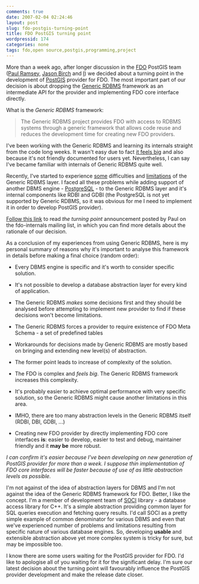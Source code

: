 ```yaml
---
comments: true
date: 2007-02-04 02:24:46
layout: post
slug: fdo-postgis-turning-point
title: FDO PostGIS turning point
wordpressid: 174
categories: none
tags: fdo,open source,postgis,programming,project
---
```


More than a week ago, after longer discussion in the [FDO](http://fdo.osgeo.org/) PostGIS team ([Paul Ramsey](http://geotips.blogspot.com/), [Jason Birch](http://www.jasonbirch.com/) and [I](http://mateusz.loskot.net/)) we decided about a turning point in the development of [PostGIS](http://postgis.refractions.net/) provider for FDO. The most important part of our decision is about dropping the [Generic RDBMS](http://fdo.osgeo.org/fdordbms/index.html) framework as an intermediate API for the provider and implementing FDO core interface directly.






What is the _Generic RDBMS_ framework:


> The Generic RDBMS project provides FDO with access to RDBMS systems through a generic framework that allows code reuse and reduces the development time for creating new FDO providers.







I've been working with the Generic RDBMS and learning its internals straight from the code long weeks. It wasn't easy due to fact [it feels big](http://www.foss4g2006.org/contributionDisplay.py?contribId=211&sessionId=42&confId=1) and also because it's not friendly documented for users yet. Nevertheless, I can say I've became familiar with internals of Generic RDBMS quite well.





Recently, I've started to experience [some](http://lists.osgeo.org/pipermail/fdo-internals/2007-January/000542.html) difficulties and [limitations](http://lists.osgeo.org/pipermail/fdo-internals/2007-January/000563.html) of the Generic RDBMS layer. I faced all these problems while adding support of another DBMS engine - [PostgreSQL](http://www.postgresql.org/) - to the Generic RDBMS layer and it's internal components like RDBI and GDBI  (the PostgreSQL is not yet supported by Generic RDBMS, so it was obvious for me I need to implement it in order to develop PostGIS provider).





[Follow this link](http://lists.osgeo.org/pipermail/fdo-internals/2007-January/000657.html) to read _the turning point_ announcement posted by Paul on the fdo-internals mailing list, in which you can find more details about the rationale of our decision.





As a conclusion of my experiences from using Generic RDBMS, here is my personal summary of reasons why it's important to analyse this framework in details before making a final choice (random order):




  * Every DBMS engine is specific and it's worth to consider specific solution.


  * It's not possible to develop a database abstraction layer for every kind of application.


  * The Generic RDBMS _makes_ some decisions first and they should be analysed before attempting to implement new provider to find if these decisions won't become limitations.


  * The Generic RDBMS forces a provider to require existence of FDO Meta Schema - a set of predefined tables


  * Workarounds for decisions made by Generic RDBMS are mostly based on bringing and extending new level(s) of abstraction.


  * The former point leads to increase of complexity of the solution.


  * The FDO is complex and _feels big_. The Generic RDBMS framework increases this complexity.


  * It's probably easier to achieve optimal performance with very specific solution, so the Generic RDBMS might cause another limitations in this area.


  * IMHO, there are too many abstraction levels in the Generic RDBMS itself (RDBI, DBI, GDBI, ...)


  * Creating new FDO provider by directly implementing FDO core interfaces **is**: easier to develop, easier to test and debug, maintainer friendly and it **may be** more robust.









_I can confirm it's easier because I've been developing on new generation of PostGIS provider for more than a week. I suppose thin implementation of FDO core interfaces will be faster because of use of as little abstraction levels as possible._





I'm not against of the idea of abstraction layers for DBMS and I'm not against the idea of the Generic RDBMS framework for FDO. Better, I like the concept. I'm a member of development team of [SOCI](http://soci.sourceforge.net/) library - a database access library for C++. It's a simple abstraction providing common layer for SQL queries execution and fetching query results. I'd call SOCI as a pretty simple example of common denominator for various DBMS and even that we've experienced number of problems and limitations resulting from specific nature of various database engines. So, developing **usable** and extensible abstraction above yet more complex system is tricky for sure, but may be impossible too.





I know there are some users waiting for the PostGIS provider for FDO. I'd like to apologise all of you waiting for it for the significant delay. I'm sure our latest decision about the turning point will favourably influence the PostGIS provider development and make the release date closer.
